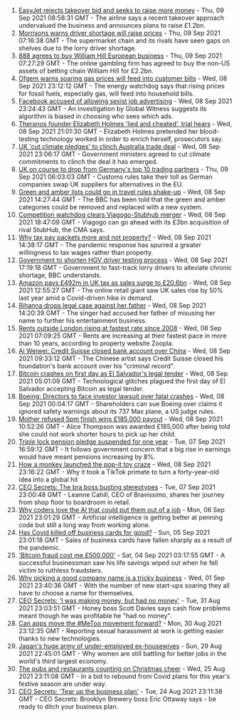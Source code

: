 1. [EasyJet rejects takeover bid and seeks to raise more money](https://www.bbc.co.uk/news/business-58499055?at_medium=RSS&at_campaign=KARANGA) - Thu, 09 Sep 2021 08:58:31 GMT - The airline says a recent takeover approach undervalued the business and announces plans to raise £1.2bn.
2. [Morrisons warns driver shortage will raise prices](https://www.bbc.co.uk/news/business-58498427?at_medium=RSS&at_campaign=KARANGA) - Thu, 09 Sep 2021 07:16:38 GMT - The supermarket chain and its rivals have seen gaps on shelves due to the lorry driver shortage.
3. [888 agrees to buy William Hill European business](https://www.bbc.co.uk/news/business-58481332?at_medium=RSS&at_campaign=KARANGA) - Thu, 09 Sep 2021 07:27:29 GMT - The online gambling firm has agreed to buy the non-US assets of betting chain William Hill for £2.2bn.
4. [Ofgem warns soaring gas prices will feed into customer bills](https://www.bbc.co.uk/news/business-58481330?at_medium=RSS&at_campaign=KARANGA) - Wed, 08 Sep 2021 23:12:12 GMT - The energy watchdog says that rising prices for fossil fuels, especially gas, will feed into household bills.
5. [Facebook accused of allowing sexist job advertising](https://www.bbc.co.uk/news/technology-58487026?at_medium=RSS&at_campaign=KARANGA) - Wed, 08 Sep 2021 23:24:43 GMT - An investigation by Global Witness suggests its algorithm is biased in choosing who sees which ads.
6. [Theranos founder Elizabeth Holmes 'lied and cheated', trial hears](https://www.bbc.co.uk/news/business-58494912?at_medium=RSS&at_campaign=KARANGA) - Wed, 08 Sep 2021 21:01:30 GMT - Elizabeth Holmes pretended her blood-testing technology worked in order to enrich herself, prosecutors say.
7. [UK 'cut climate pledges' to clinch Australia trade deal](https://www.bbc.co.uk/news/business-58493481?at_medium=RSS&at_campaign=KARANGA) - Wed, 08 Sep 2021 23:06:17 GMT - Government ministers agreed to cut climate commitments to clinch the deal it has emerged.
8. [UK on course to drop from Germany's top 10 trading partners](https://www.bbc.co.uk/news/business-58484454?at_medium=RSS&at_campaign=KARANGA) - Thu, 09 Sep 2021 06:03:03 GMT - Customs rules take their toll as German companies swap UK suppliers for alternatives in the EU.
9. [Green and amber lists could go in travel rules shake-up](https://www.bbc.co.uk/news/business-58491245?at_medium=RSS&at_campaign=KARANGA) - Wed, 08 Sep 2021 14:27:44 GMT - The BBC has been told that the green and amber categories could be removed and replaced with a new system.
10. [Competition watchdog clears Viagogo-Stubhub merger](https://www.bbc.co.uk/news/business-58493484?at_medium=RSS&at_campaign=KARANGA) - Wed, 08 Sep 2021 18:47:09 GMT - Viagogo can go ahead with its £3bn acquisition of rival StubHub, the CMA says.
11. [Why tax pay packets more and not property?](https://www.bbc.co.uk/news/business-58485824?at_medium=RSS&at_campaign=KARANGA) - Wed, 08 Sep 2021 14:38:17 GMT - The pandemic response has spurred a greater willingness to tax wages rather than property.
12. [Government to shorten HGV driver testing process](https://www.bbc.co.uk/news/business-58487347?at_medium=RSS&at_campaign=KARANGA) - Wed, 08 Sep 2021 17:19:18 GMT - Government to fast-track lorry drivers to alleviate chronic shortage, BBC understands.
13. [Amazon pays £492m in UK tax as sales surge to £20.6bn](https://www.bbc.co.uk/news/business-58485816?at_medium=RSS&at_campaign=KARANGA) - Wed, 08 Sep 2021 12:55:27 GMT - The online retail giant saw UK sales rise by 50% last year amid a Covid-driven hike in demand.
14. [Rihanna drops legal case against her father](https://www.bbc.co.uk/news/entertainment-arts-58491164?at_medium=RSS&at_campaign=KARANGA) - Wed, 08 Sep 2021 14:20:39 GMT - The singer had accused her father of misusing her name to further his entertainment business.
15. [Rents outside London rising at fastest rate since 2008](https://www.bbc.co.uk/news/business-58481326?at_medium=RSS&at_campaign=KARANGA) - Wed, 08 Sep 2021 07:09:25 GMT - Rents are increasing at their fastest pace in more than 10 years, according to property website Zoopla.
16. [Ai Weiwei: Credit Suisse closed bank account over China](https://www.bbc.co.uk/news/business-58484447?at_medium=RSS&at_campaign=KARANGA) - Wed, 08 Sep 2021 09:33:12 GMT - The Chinese artist says Credit Suisse closed his foundation's bank account over his "criminal record".
17. [Bitcoin crashes on first day as El Salvador's legal tender](https://www.bbc.co.uk/news/business-58459098?at_medium=RSS&at_campaign=KARANGA) - Wed, 08 Sep 2021 05:01:09 GMT - Technological glitches plagued the first day of El Salvador accepting Bitcoin as legal tender.
18. [Boeing: Directors to face investor lawsuit over fatal crashes](https://www.bbc.co.uk/news/business-58483150?at_medium=RSS&at_campaign=KARANGA) - Wed, 08 Sep 2021 00:04:17 GMT - Shareholders can sue Boeing over claims it ignored safety warnings about its 737 Max plane, a US judge rules.
19. [Mother refused 5pm finish wins £185,000 payout](https://www.bbc.co.uk/news/business-58473802?at_medium=RSS&at_campaign=KARANGA) - Wed, 08 Sep 2021 10:52:26 GMT - Alice Thompson was awarded £185,000 after being told she could not work shorter hours to pick up her child.
20. [Triple lock pension pledge suspended for one year](https://www.bbc.co.uk/news/business-58476547?at_medium=RSS&at_campaign=KARANGA) - Tue, 07 Sep 2021 16:59:12 GMT - It follows government concern that a big rise in earnings would have meant pensions increasing by 8%.
21. [How a monkey launched the pop-it toy craze](https://www.bbc.co.uk/news/business-58408570?at_medium=RSS&at_campaign=KARANGA) - Wed, 08 Sep 2021 23:16:22 GMT - Why it took a TikTok primate to turn a forty-year-old idea into a global hit
22. [CEO Secrets: The bra boss busting stereotypes](https://www.bbc.co.uk/news/business-58423705?at_medium=RSS&at_campaign=KARANGA) - Tue, 07 Sep 2021 23:00:48 GMT - Leanne Cahill, CEO of Bravissimo, shares her journey from shop floor to boardroom in retail.
23. [Why coders love the AI that could put them out of a job](https://www.bbc.co.uk/news/business-57914432?at_medium=RSS&at_campaign=KARANGA) - Mon, 06 Sep 2021 23:01:29 GMT - Artificial intelligence is getting better at penning code but still a long way from working alone.
24. [Has Covid killed off business cards for good?](https://www.bbc.co.uk/news/business-58419842?at_medium=RSS&at_campaign=KARANGA) - Sun, 05 Sep 2021 23:01:18 GMT - Sales of business cards have fallen sharply as a result of the pandemic.
25. ['Bitcoin fraud cost me £500,000'](https://www.bbc.co.uk/news/business-58424832?at_medium=RSS&at_campaign=KARANGA) - Sat, 04 Sep 2021 03:17:55 GMT - A successful businessman saw his life savings wiped out when he fell victim to ruthless fraudsters.
26. [Why picking a good company name is a tricky business](https://www.bbc.co.uk/news/business-58395924?at_medium=RSS&at_campaign=KARANGA) - Wed, 01 Sep 2021 23:40:36 GMT - With the number of new start-ups soaring they all have to choose a name for themselves.
27. [CEO Secrets: 'I was making money, but had no money'](https://www.bbc.co.uk/news/business-58319314?at_medium=RSS&at_campaign=KARANGA) - Tue, 31 Aug 2021 23:03:51 GMT - Honey boss Scott Davies says cash flow problems meant though he was profitable he "had no money".
28. [Can apps move the #MeToo movement forward?](https://www.bbc.co.uk/news/business-58260533?at_medium=RSS&at_campaign=KARANGA) - Mon, 30 Aug 2021 23:12:35 GMT - Reporting sexual harassment at work is getting easier thanks to new technologies.
29. [Japan's huge army of under-employed ex-housewives](https://www.bbc.co.uk/news/business-58301604?at_medium=RSS&at_campaign=KARANGA) - Sun, 29 Aug 2021 22:45:01 GMT - Why women are still battling for better jobs in the world's third largest economy.
30. [The pubs and restaurants counting on Christmas cheer](https://www.bbc.co.uk/news/business-58305616?at_medium=RSS&at_campaign=KARANGA) - Wed, 25 Aug 2021 23:11:08 GMT - In a bid to rebound from Covid plans for this year's festive season are under way.
31. [CEO Secrets: 'Tear up the business plan'](https://www.bbc.co.uk/news/business-58316843?at_medium=RSS&at_campaign=KARANGA) - Tue, 24 Aug 2021 23:11:38 GMT - CEO Secrets: Brooklyn Brewery boss Eric Ottaway says - be ready to ditch your business plan.

